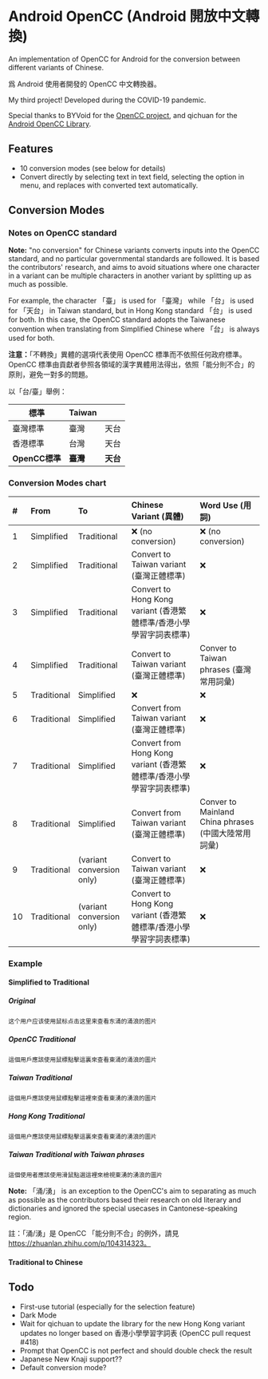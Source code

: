 # Android OpenCC (Android 開放中文轉換)
An implementation of OpenCC for Android for the conversion between different variants of Chinese.

爲 Android 使用者開發的 OpenCC 中文轉換器。

My third project! Developed during the COVID-19 pandemic.

Special thanks to BYVoid for the [OpenCC project](https://github.com/BYVoid/OpenCC), and qichuan for the [Android OpenCC Library](https://github.com/qichuan/android-opencc).

## Features

- 10 conversion modes (see below for details)
- Convert directly by selecting text in text field, selecting the option in menu, and replaces with converted text automatically.

## Conversion Modes

### Notes on OpenCC standard

**Note:** "no conversion" for Chinese variants converts inputs into the OpenCC standard, and no particular governmental standards are followed. It is based the contributors' research, and aims to avoid situations where one character in a variant can be multiple characters in another variant by splitting up as much as possible. 

For example, the character 「臺」 is used for 「臺灣」 while 「台」 is used for 「天台」 in Taiwan standard, but in Hong Kong standard 「台」 is used for both. In this case, the OpenCC standard adopts the Taiwanese convention when translating from Simplified Chinese where 「台」 is always used for both.

**注意：**「不轉換」異體的選項代表使用 OpenCC 標準而不依照任何政府標準。OpenCC 標準由貢獻者參照各領域的漢字異體用法得出，依照「能分則不合」的原則，避免一對多的問題。

以「台/臺」舉例：

| 標準           | Taiwan   |          |
| -------------- | -------- | -------- |
| 臺灣標準       | 臺灣     | 天台     |
| 香港標準       | 台灣     | 天台     |
| **OpenCC標準** | **臺灣** | **天台** |

### Conversion Modes chart

| #    | From        | To                        | Chinese Variant (異體)                                       | Word Use (用詞)                                     |
| :--- | :---------- | :------------------------ | :----------------------------------------------------------- | :-------------------------------------------------- |
| 1    | Simplified  | Traditional               | ❌ (no conversion)                                            | ❌ (no conversion)                                   |
| 2    | Simplified  | Traditional               | Convert to Taiwan variant (臺灣正體標準)                     | ❌                                                   |
| 3    | Simplified  | Traditional               | Convert to Hong Kong variant (香港繁體標準/香港小學學習字詞表標準) | ❌                                                   |
| 4    | Simplified  | Traditional               | Convert to Taiwan variant (臺灣正體標準)                     | Conver to Taiwan phrases (臺灣常用詞彙)             |
| 5    | Traditional | Simplified                | ❌                                                            | ❌                                                   |
| 6    | Traditional | Simplified                | Convert from Taiwan variant (臺灣正體標準)                   | ❌                                                   |
| 7    | Traditional | Simplified                | Convert from Hong Kong variant (香港繁體標準/香港小學學習字詞表標準) | ❌                                                   |
| 8    | Traditional | Simplified                | Convert from Taiwan variant (臺灣正體標準)                   | Conver to Mainland China phrases (中國大陸常用詞彙) |
| 9    | Traditional | (variant conversion only) | Convert to Taiwan variant (臺灣正體標準)                     | ❌                                                   |
| 10   | Traditional | (variant conversion only) | Convert to Hong Kong variant (香港繁體標準/香港小學學習字詞表標準) | ❌                                                   |

### Example

#### Simplified to Traditional

##### Original

```
这个用户应该使用鼠标点击这里来查看东涌的涌浪的图片
```

##### OpenCC Traditional

```
這個用戶應該使用鼠標點擊這裏來查看東涌的涌浪的圖片
```

##### Taiwan Traditional

```
這個用戶應該使用鼠標點擊這裡來查看東湧的湧浪的圖片
```

##### Hong Kong Traditional

```
這個用户應該使用鼠標點擊這裏來查看東涌的湧浪的圖片
```

##### Taiwan Traditional with Taiwan phrases

```
這個使用者應該使用滑鼠點選這裡來檢視東湧的湧浪的圖片
```

**Note:** 「涌/湧」 is an exception to the OpenCC's aim to separating as much as possible as the contributors based their research on old literary and dictionaries and ignored the special usecases in Cantonese-speaking region.

註：「涌/湧」是 OpenCC 「能分則不合」的例外，請見 https://zhuanlan.zhihu.com/p/104314323。

#### Traditional to Chinese

## Todo

- First-use tutorial (especially for the selection feature)
- Dark Mode
- Wait for qichuan to update the library for the new Hong Kong variant updates no longer based on 香港小學學習字詞表 (OpenCC pull request #418)
- Prompt that OpenCC is not perfect and should double check the result
- Japanese New Knaji support??
- Default conversion mode?